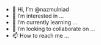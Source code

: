 - 👋 Hi, I’m @nazmulniad
- 👀 I’m interested in ...
- 🌱 I’m currently learning ...
- 💞️ I’m looking to collaborate on ...
- 📫 How to reach me ...

<!---
nazmulniad/nazmulniad is a ✨ special ✨ repository because its `README.md` (this file) appears on your GitHub profile.
You can click the Preview link to take a look at your changes.
--->
